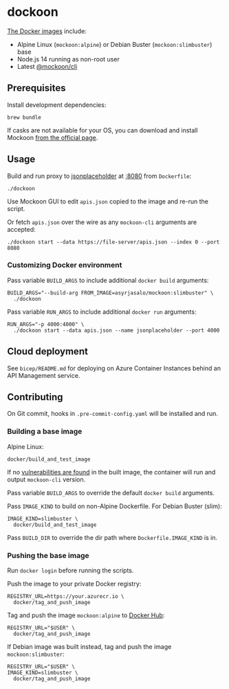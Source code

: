# dockoon

[The Docker images](https://hub.docker.com/r/asyrjasalo/mockoon) include:

- Alpine Linux (`mockoon:alpine`) or Debian Buster (`mockoon:slimbuster`) base
- Node.js 14 running as non-root user
- Latest [@mockoon/cli](https://www.npmjs.com/package/@mockoon/cli)

## Prerequisites

Install development dependencies:

    brew bundle

If casks are not available for your OS, you can download and install Mockoon
[from the official page](https://mockoon.com/#download).

## Usage

Build and run proxy to [jsonplaceholder](https://jsonplaceholder.typicode.com/)
at [:8080](https://localhost:8080) from `Dockerfile`:

    ./dockoon

Use Mockoon GUI to edit `apis.json` copied to the image and re-run the script.

Or fetch `apis.json` over the wire as any `mockoon-cli` arguments are accepted:

    ./dockoon start --data https://file-server/apis.json --index 0 --port 8080

### Customizing Docker environment

Pass variable `BUILD_ARGS` to include additional `docker build` arguments:

    BUILD_ARGS="--build-arg FROM_IMAGE=asyrjasalo/mockoon:slimbuster" \
      ./dockoon

Pass variable `RUN_ARGS` to include additional `docker run` arguments:

    RUN_ARGS="-p 4000:4000" \
      ./dockoon start --data apis.json --name jsonplaceholder --port 4000

## Cloud deployment

See `bicep/README.md` for deploying on Azure Container Instances behind an API
Management service.

## Contributing

On Git commit, hooks in `.pre-commit-config.yaml` will be installed and run.

### Building a base image

Alpine Linux:

    docker/build_and_test_image

If no [vulnerabilities are found](https://docs.docker.com/engine/scan/)
in the built image, the container will run and output `mockoon-cli` version.

Pass variable `BUILD_ARGS` to override the default `docker build` arguments.

Pass `IMAGE_KIND` to build on non-Alpine Dockerfile. For Debian Buster (slim):

    IMAGE_KIND=slimbuster \
      docker/build_and_test_image

Pass `BUILD_DIR` to override the dir path where `Dockerfile.IMAGE_KIND` is in.

### Pushing the base image

Run `docker login` before running the scripts.

Push the image to your private Docker registry:

    REGISTRY_URL=https://your.azurecr.io \
      docker/tag_and_push_image

Tag and push the image `mockoon:alpine` to [Docker Hub](https://hub.docker.com):

    REGISTRY_URL="$USER" \
      docker/tag_and_push_image

If Debian image was built instead, tag and push the image `mockoon:slimbuster`:

    REGISTRY_URL="$USER" \
    IMAGE_KIND=slimbuster \
      docker/tag_and_push_image
